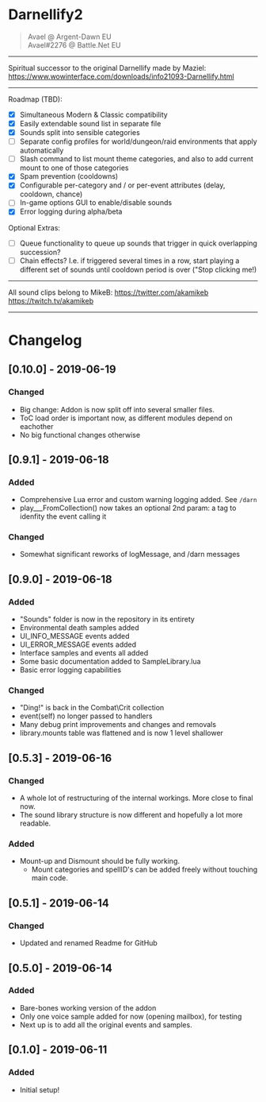# Darnellify2

> Avael @ Argent-Dawn EU   
> Avael#2276 @ Battle.Net EU   

-----

Spiritual successor to the original Darnellify made by Maziel:
https://www.wowinterface.com/downloads/info21093-Darnellify.html

-----

Roadmap (TBD):  
- [x] Simultaneous Modern & Classic compatibility
- [x] Easily extendable sound list in separate file
- [x] Sounds split into sensible categories
- [ ] Separate config profiles for world/dungeon/raid environments that apply automatically
- [ ] Slash command to list mount theme categories, and also to add current mount to one of those categories
- [x] Spam prevention (cooldowns)
- [x] Configurable per-category and / or per-event attributes (delay, cooldown, chance)
- [ ] In-game options GUI to enable/disable sounds
- [x] Error logging during alpha/beta

Optional Extras:  
- [ ] Queue functionality to queue up sounds that trigger in quick overlapping succession?
- [ ] Chain effects? I.e. if triggered several times in a row, start playing a different set of sounds until cooldown period is over ("Stop clicking me!)

-----

All sound clips belong to MikeB:
https://twitter.com/akamikeb
https://twitch.tv/akamikeb

-----



# Changelog
## [0.10.0] - 2019-06-19
### Changed
- Big change: Addon is now split off into several smaller files.
- ToC load order is important now, as different modules depend on eachother
- No big functional changes otherwise

## [0.9.1] - 2019-06-18
### Added
- Comprehensive Lua error and custom warning logging added. See `/darn`
- play___FromCollection() now takes an optional 2nd param: a tag to idenfity the event calling it
### Changed
- Somewhat significant reworks of logMessage, and /darn messages

## [0.9.0] - 2019-06-18
### Added
- "Sounds" folder is now in the repository in its entirety
- Environmental death samples added
- UI_INFO_MESSAGE events added
- UI_ERROR_MESSAGE events added
- Interface samples and events all added
- Some basic documentation added to SampleLibrary.lua
- Basic error logging capabilities
### Changed
- "Ding!" is back in the Combat\Crit collection
- event(self) no longer passed to handlers
- Many debug print improvements and changes and removals
- library.mounts table was flattened and is now 1 level shallower

## [0.5.3] - 2019-06-16
### Changed
- A whole lot of restructuring of the internal workings. More close to final now.
- The sound library structure is now different and hopefully a lot more readable.
### Added
- Mount-up and Dismount should be fully working.
  + Mount categories and spellID's can be added freely without touching main code.

## [0.5.1] - 2019-06-14
### Changed
- Updated and renamed Readme for GitHub

## [0.5.0] - 2019-06-14
### Added
- Bare-bones working version of the addon
- Only one voice sample added for now (opening mailbox), for testing
- Next up is to add all the original events and samples.


## [0.1.0] - 2019-06-11
### Added
- Initial setup!
